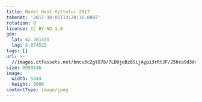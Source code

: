 ```yaml
---
title: NoVel Høst Hyttetur 2017
takenAt: '2017-10-01T13:28:16.000Z'
rotation: 0
license: CC BY-ND 3.0
geo:
  lat: 62.781455
  lng: 8.874525
tags: []
url: >-
  //images.ctfassets.net/bncv3c2gt878/7LD0jeBz8SijAypi3rRtJF/256ca9d3ddd0868ddbd30bd069dbb3c4/novel-hst-hyttetur-2017_37179657460_o
size: 6999146
image:
  width: 5344
  height: 3006
contentType: image/jpeg
---
```


